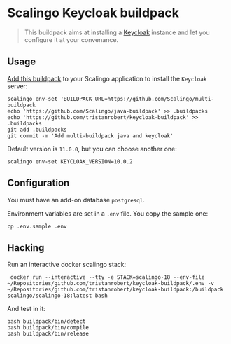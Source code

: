 # Scalingo Keycloak buildpack

> This buildpack aims at installing a [Keycloak](https://keycloak.org) instance and let you configure it at your convenance.

## Usage

[Add this buildpack][1] to your Scalingo application to install the `Keycloak` server:

```shell
scalingo env-set 'BUILDPACK_URL=https://github.com/Scalingo/multi-buildpack
echo 'https://github.com/Scalingo/java-buildpack' >> .buildpacks
echo 'https://github.com/tristanrobert/keycloak-buildpack' >> .buildpacks
git add .buildpacks
git commit -m 'Add multi-buildpack java and keycloak'
```

Default version is `11.0.0`, but you can choose another one:

```shell
scalingo env-set KEYCLOAK_VERSION=10.0.2
```

## Configuration

You must have an add-on database `postgresql`.

Environment variables are set in a `.env` file. You copy the sample one:

```shell
cp .env.sample .env
```

## Hacking

Run an interactive docker scalingo stack:

```shell
 docker run --interactive --tty -e STACK=scalingo-18 --env-file  ~/Repositories/github.com/tristanrobert/keycloak-buildpack/.env -v ~/Repositories/github.com/tristanrobert/keycloak-buildpack:/buildpack scalingo/scalingo-18:latest bash
```

And test in it:

```shell
bash buildpack/bin/detect
bash buildpack/bin/compile
bash buildpack/bin/release
```

[1]: https://doc.scalingo.com/platform/deployment/buildpacks/multi
